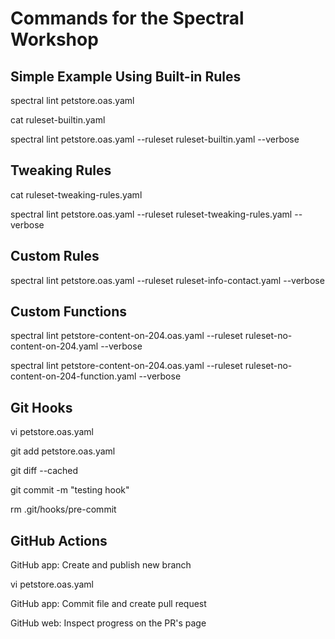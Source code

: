# Commands for the Spectral Workshop

## Simple Example Using Built-in Rules

spectral lint petstore.oas.yaml

cat ruleset-builtin.yaml

spectral lint petstore.oas.yaml --ruleset ruleset-builtin.yaml --verbose


## Tweaking Rules

cat ruleset-tweaking-rules.yaml

spectral lint petstore.oas.yaml --ruleset ruleset-tweaking-rules.yaml --verbose


## Custom Rules

spectral lint petstore.oas.yaml --ruleset ruleset-info-contact.yaml --verbose


## Custom Functions

spectral lint petstore-content-on-204.oas.yaml --ruleset ruleset-no-content-on-204.yaml --verbose

spectral lint petstore-content-on-204.oas.yaml --ruleset ruleset-no-content-on-204-function.yaml --verbose


## Git Hooks

vi petstore.oas.yaml

git add petstore.oas.yaml

git diff --cached

git commit -m "testing hook"

rm .git/hooks/pre-commit


## GitHub Actions

GitHub app: Create and publish new branch

vi petstore.oas.yaml

GitHub app: Commit file and create pull request

GitHub web: Inspect progress on the PR's page
